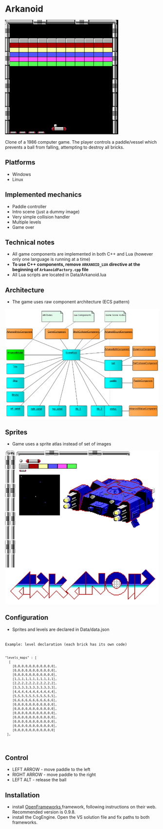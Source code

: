 Arkanoid
===================
![logo](Data/screenshot.png)

Clone of a 1986 computer game. The player controls a paddle/vessel which prevents a ball from falling, attempting to destroy all bricks.

## Platforms
* Windows
* Linux

## Implemented mechanics
* Paddle controller
* Intro scene (just a dummy image)
* Very simple collision handler
* Multiple levels
* Game over

## Technical notes
* All game components are implemented in both C++ and Lua (however only one language is running at a time)
* **To use C++ components, remove <code>ARKANOID_LUA</code> directive at the beginning of <code>ArkanoidFactory.cpp</code> file**
* All Lua scripts are located in Data/Arkanoid.lua

## Architecture
* The game uses raw component architecture (ECS pattern)

![architecture](Data/architecture.png)

## Sprites
* Game uses a sprite atlas instead of set of images

![sprites](Data/sprites.png)

## Configuration
* Sprites and levels are declared in Data/data.json

<code>
Example: level declaration (each brick has its own code)

	"levels_maps" : [
	  [
		[0,0,0,0,0,0,0,0,0,0,0],
		[0,0,0,0,0,0,0,0,0,0,0],
		[0,0,0,0,0,0,0,0,0,0,0],
		[1,1,1,1,1,1,1,1,1,1,1],
		[2,2,2,2,2,2,2,2,2,2,2],
		[3,3,3,3,3,3,3,3,3,3,3],
		[4,4,4,4,4,4,4,4,4,4,4],
		[5,5,5,5,5,5,5,5,5,5,5],
		[6,6,6,6,6,6,6,6,6,6,6],
		[0,0,0,0,0,0,0,0,0,0,0],
		[0,0,0,0,0,0,0,0,0,0,0],
		[0,0,0,0,0,0,0,0,0,0,0],
		[0,0,0,0,0,0,0,0,0,0,0],
		[0,0,0,0,0,0,0,0,0,0,0],
		[0,0,0,0,0,0,0,0,0,0,0],
		[0,0,0,0,0,0,0,0,0,0,0]
     ],

</code>

## Control
* LEFT ARROW - move paddle to the left
* RIGHT ARROW - move paddle to the right
* LEFT ALT - release the ball

## Installation

- install <a href="https://openframeworks.cc/" target="_blank">OpenFrameworks </a> framework, following instructions on their web. Recommended version is 0.9.8.
- install the CogEngine. Open the VS solution file and fix paths to both frameworks.
